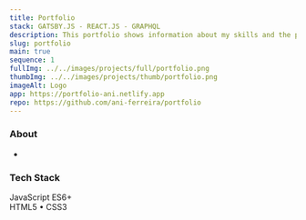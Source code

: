 ```yaml
---
title: Portfolio
stack: GATSBY.JS - REACT.JS - GRAPHQL
description: This portfolio shows information about my skills and the projects I have made. The view layer is powered by React and data fetching is done through GraphQL queries.
slug: portfolio
main: true
sequence: 1
fullImg: ../../images/projects/full/portfolio.png
thumbImg: ../../images/projects/thumb/portfolio.png
imageAlt: Logo
app: https://portfolio-ani.netlify.app
repo: https://github.com/ani-ferreira/portfolio
---
```


### About

-

### Tech Stack

JavaScript ES6+  
HTML5 • CSS3
